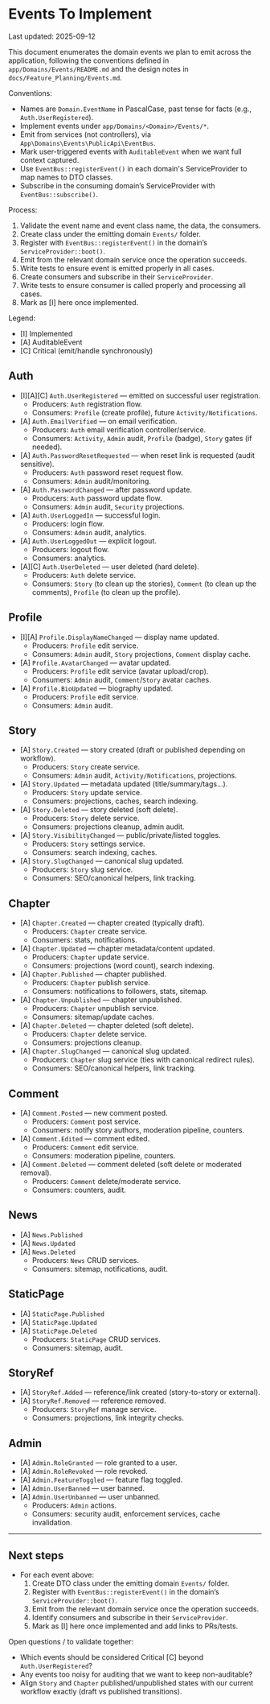 # Events To Implement

Last updated: 2025-09-12

This document enumerates the domain events we plan to emit across the application, following the conventions defined in `app/Domains/Events/README.md` and the design notes in `docs/Feature_Planning/Events.md`.

Conventions:
- Names are `Domain.EventName` in PascalCase, past tense for facts (e.g., `Auth.UserRegistered`).
- Implement events under `app/Domains/<Domain>/Events/*`.
- Emit from services (not controllers), via `App\Domains\Events\PublicApi\EventBus`.
- Mark user-triggered events with `AuditableEvent` when we want full context captured.
- Use `EventBus::registerEvent()` in each domain's ServiceProvider to map names to DTO classes.
- Subscribe in the consuming domain’s ServiceProvider with `EventBus::subscribe()`.

Process:
1) Validate the event name and event class name, the data, the consumers.
2) Create class under the emitting domain `Events/` folder.
3) Register with `EventBus::registerEvent()` in the domain’s `ServiceProvider::boot()`.
4) Emit from the relevant domain service once the operation succeeds.
5) Write tests to ensure event is emitted properly in all cases.
6) Create consumers and subscribe in their `ServiceProvider`.
7) Write tests to ensure consumer is called properly and processing all cases.
8) Mark as [I] here once implemented.

Legend:
- [I] Implemented
- [A] AuditableEvent
- [C] Critical (emit/handle synchronously)

## Auth
- [I][A][C] `Auth.UserRegistered` — emitted on successful user registration.
  - Producers: `Auth` registration flow.
  - Consumers: `Profile` (create profile), future `Activity/Notifications`.
- [A] `Auth.EmailVerified` — on email verification.
  - Producers: `Auth` email verification controller/service.
  - Consumers: `Activity`, `Admin` audit, `Profile` (badge), `Story` gates (if needed).
- [A] `Auth.PasswordResetRequested` — when reset link is requested (audit sensitive).
  - Producers: `Auth` password reset request flow.
  - Consumers: `Admin` audit/monitoring.
- [A] `Auth.PasswordChanged` — after password update.
  - Producers: `Auth` password update flow.
  - Consumers: `Admin` audit, `Security` projections.
- [A] `Auth.UserLoggedIn` — successful login.
  - Producers: login flow.
  - Consumers: `Admin` audit, analytics.
- [A] `Auth.UserLoggedOut` — explicit logout.
  - Producers: logout flow.
  - Consumers: analytics.
- [A][C] `Auth.UserDeleted` — user deleted (hard delete).
  - Producers: `Auth` delete service.
  - Consumers: `Story` (to clean up the stories), `Comment` (to clean up the comments), `Profile` (to clean up the profile).

## Profile
- [I][A] `Profile.DisplayNameChanged` — display name updated.
  - Producers: `Profile` edit service.
  - Consumers: `Admin` audit, `Story` projections, `Comment` display cache.
- [A] `Profile.AvatarChanged` — avatar updated.
  - Producers: `Profile` edit service (avatar upload/crop).
  - Consumers: `Admin` audit, `Comment`/`Story` avatar caches.
- [A] `Profile.BioUpdated` — biography updated.
  - Producers: `Profile` edit service.
  - Consumers: `Admin` audit.

## Story
- [A] `Story.Created` — story created (draft or published depending on workflow).
  - Producers: `Story` create service.
  - Consumers: `Admin` audit, `Activity/Notifications`, projections.
- [A] `Story.Updated` — metadata updated (title/summary/tags...).
  - Producers: `Story` update service.
  - Consumers: projections, caches, search indexing.
- [A] `Story.Deleted` — story deleted (soft delete).
  - Producers: `Story` delete service.
  - Consumers: projections cleanup, admin audit.
- [A] `Story.VisibilityChanged` — public/private/listed toggles.
  - Producers: `Story` settings service.
  - Consumers: search indexing, caches.
- [A] `Story.SlugChanged` — canonical slug updated.
  - Producers: `Story` slug service.
  - Consumers: SEO/canonical helpers, link tracking.

## Chapter
- [A] `Chapter.Created` — chapter created (typically draft).
  - Producers: `Chapter` create service.
  - Consumers: stats, notifications.
- [A] `Chapter.Updated` — chapter metadata/content updated.
  - Producers: `Chapter` update service.
  - Consumers: projections (word count), search indexing.
- [A] `Chapter.Published` — chapter published.
  - Producers: `Chapter` publish service.
  - Consumers: notifications to followers, stats, sitemap.
- [A] `Chapter.Unpublished` — chapter unpublished.
  - Producers: `Chapter` unpublish service.
  - Consumers: sitemap/update caches.
- [A] `Chapter.Deleted` — chapter deleted (soft delete).
  - Producers: `Chapter` delete service.
  - Consumers: projections cleanup.
- [A] `Chapter.SlugChanged` — canonical slug updated.
  - Producers: `Chapter` slug service (ties with canonical redirect rules).
  - Consumers: SEO/canonical helpers, link tracking.

## Comment
- [A] `Comment.Posted` — new comment posted.
  - Producers: `Comment` post service.
  - Consumers: notify story authors, moderation pipeline, counters.
- [A] `Comment.Edited` — comment edited.
  - Producers: `Comment` edit service.
  - Consumers: moderation pipeline, counters.
- [A] `Comment.Deleted` — comment deleted (soft delete or moderated removal).
  - Producers: `Comment` delete/moderate service.
  - Consumers: counters, audit.

## News
- [A] `News.Published`
- [A] `News.Updated`
- [A] `News.Deleted`
  - Producers: `News` CRUD services.
  - Consumers: sitemap, notifications, audit.

## StaticPage
- [A] `StaticPage.Published`
- [A] `StaticPage.Updated`
- [A] `StaticPage.Deleted`
  - Producers: `StaticPage` CRUD services.
  - Consumers: sitemap, audit.

## StoryRef
- [A] `StoryRef.Added` — reference/link created (story-to-story or external).
- [A] `StoryRef.Removed` — reference removed.
  - Producers: `StoryRef` manage service.
  - Consumers: projections, link integrity checks.

## Admin
- [A] `Admin.RoleGranted` — role granted to a user.
- [A] `Admin.RoleRevoked` — role revoked.
- [A] `Admin.FeatureToggled` — feature flag toggled.
- [A] `Admin.UserBanned` — user banned.
- [A] `Admin.UserUnbanned` — user unbanned.
  - Producers: `Admin` actions.
  - Consumers: security audit, enforcement services, cache invalidation.

---

## Next steps
- For each event above:
  1) Create DTO class under the emitting domain `Events/` folder.
  2) Register with `EventBus::registerEvent()` in the domain’s `ServiceProvider::boot()`.
  3) Emit from the relevant domain service once the operation succeeds.
  4) Identify consumers and subscribe in their `ServiceProvider`.
  5) Mark as [I] here once implemented and add links to PRs/tests.

Open questions / to validate together:
- Which events should be considered Critical [C] beyond `Auth.UserRegistered`?
- Any events too noisy for auditing that we want to keep non-auditable?
- Align `Story` and `Chapter` published/unpublished states with our current workflow exactly (draft vs published transitions).
